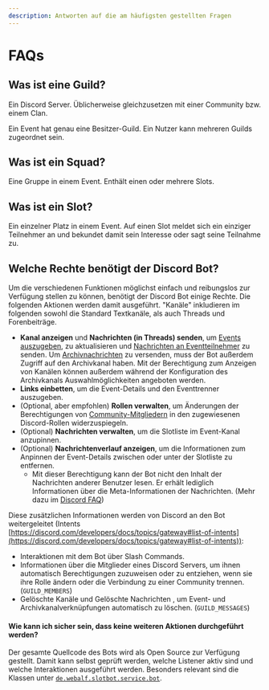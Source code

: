 ```yaml
---
description: Antworten auf die am häufigsten gestellten Fragen
---
```


# FAQs

## Was ist eine Guild?

Ein Discord Server. Üblicherweise gleichzusetzen mit einer Community bzw. einem Clan.

Ein Event hat genau eine Besitzer-Guild. Ein Nutzer kann mehreren Guilds zugeordnet sein.

## Was ist ein Squad?

Eine Gruppe in einem Event. Enthält einen oder mehrere Slots.

## Was ist ein Slot?

Ein einzelner Platz in einem Event. Auf einen Slot meldet sich ein einziger Teilnehmer an und bekundet damit sein Interesse oder sagt seine Teilnahme zu.

## Welche Rechte benötigt der Discord Bot?

Um die verschiedenen Funktionen möglichst einfach und reibungslos zur Verfügung stellen zu können, benötigt der Discord Bot einige Rechte. Die folgenden Aktionen werden damit ausgeführt. "Kanäle" inkludieren im folgenden sowohl die Standard Textkanäle, als auch Threads und Forenbeiträge.

* **Kanal anzeigen** und **Nachrichten (in Threads) senden**, um [Events auszugeben](../integrationen/discord/bot-befehle/event-hinzufuegen.md), zu aktualisieren und [Nachrichten an Eventteilnehmer](../integrationen/discord/bot-befehle/event-ping.md) zu senden. Um [Archivnachrichten](../integrationen/discord/archiv.md) zu versenden, muss der Bot außerdem Zugriff auf den Archivkanal haben. Mit der Berechtigung zum Anzeigen von Kanälen können außerdem während der Konfiguration des Archivkanals Auswahlmöglichkeiten angeboten werden.
* **Links einbetten**, um die Event-Details und den Eventtrenner auszugeben.
* (Optional, aber empfohlen) **Rollen verwalten**, um Änderungen der Berechtigungen von [Community-Mitgliedern](../community-verwaltung/communities-guilds.md#spieler) in den zugewiesenen Discord-Rollen widerzuspiegeln.
* (Optional) **Nachrichten verwalten**, um die Slotliste im Event-Kanal anzupinnen.
* (Optional) **Nachrichtenverlauf anzeigen**, um die Informationen zum Anpinnen der Event-Details zwischen oder unter der Slotliste zu entfernen.
  * Mit dieser Berechtigung kann der Bot nicht den Inhalt der Nachrichten anderer Benutzer lesen. Er erhält lediglich Informationen über die Meta-Informationen der Nachrichten. (Mehr dazu im [Discord FAQ](https://support-dev.discord.com/hc/en-us/articles/4404772028055))

Diese zusätzlichen Informationen werden von Discord an den Bot weitergeleitet (Intents [https://discord.com/developers/docs/topics/gateway#list-of-intents](https://discord.com/developers/docs/topics/gateway#list-of-intents)):

* Interaktionen mit dem Bot über Slash Commands.
* Informationen über die Mitglieder eines Discord Servers, um ihnen automatisch Berechtigungen zuzuweisen oder zu entziehen, wenn sie ihre Rolle ändern oder die Verbindung zu einer Community trennen. (`GUILD_MEMBERS`)
* Gelöschte Kanäle und Gelöschte Nachrichten , um Event- und Archivkanalverknüpfungen automatisch zu löschen. (`GUILD_MESSAGES`)

#### Wie kann ich sicher sein, dass keine weiteren Aktionen durchgeführt werden?

Der gesamte Quellcode des Bots wird als Open Source zur Verfügung gestellt. Damit kann selbst geprüft werden, welche Listener aktiv sind und welche Interaktionen ausgeführt werden. Besonders relevant sind die Klassen unter [`de.webalf.slotbot.service.bot`](https://github.com/Alf-Melmac/slotbotServer/tree/master/src/main/java/de/webalf/slotbot/service/bot).
